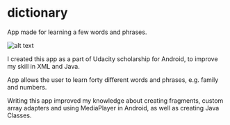# dictionary
App made for learning a few words and phrases.

![alt text](https://cloud.githubusercontent.com/assets/25509468/23097770/74f46baa-f63d-11e6-8e81-8184f723669e.png)

I created this app as a part of Udacity scholarship for Android, to improve my skill in XML and Java.

App allows the user to learn forty different words and phrases, e.g. family and numbers. 

Writing this app improved my knowledge about creating fragments, custom array adapters and using MediaPlayer in Android,
as well as creating Java Classes.
